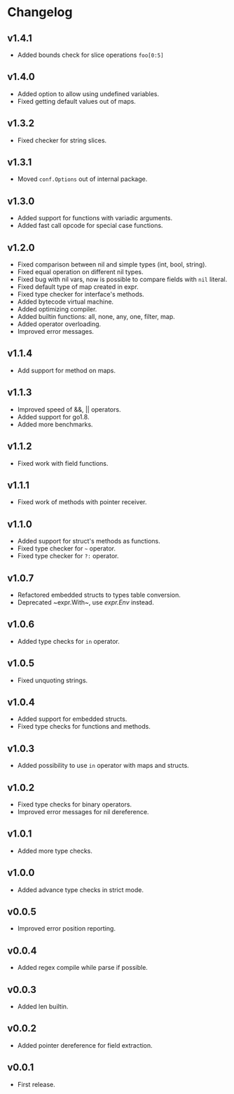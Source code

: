 # Changelog

## v1.4.1
* Added bounds check for slice operations `foo[0:5]`

## v1.4.0
* Added option to allow using undefined variables.
* Fixed getting default values out of maps.

## v1.3.2
* Fixed checker for string slices.

## v1.3.1
* Moved `conf.Options` out of internal package.

## v1.3.0

* Added support for functions with variadic arguments.
* Added fast call opcode for special case functions.

## v1.2.0
* Fixed comparison between nil and simple types (int, bool, string).
* Fixed equal operation on different nil types.
* Fixed bug with nil vars, now is possible to compare fields with `nil` literal.
* Fixed default type of map created in expr.
* Fixed type checker for interface's methods.
* Added bytecode virtual machine.
* Added optimizing compiler.
* Added builtin functions: all, none, any, one, filter, map.
* Added operator overloading.
* Improved error messages.

## v1.1.4
* Add support for method on maps.

## v1.1.3
* Improved speed of &&, || operators.
* Added support for go1.8.
* Added more benchmarks.

## v1.1.2
* Fixed work with field functions.

## v1.1.1
* Fixed work of methods with pointer receiver.

## v1.1.0
* Added support for struct's methods as functions.
* Fixed type checker for `~` operator.
* Fixed type checker for `?:` operator.

## v1.0.7
* Refactored embedded structs to types table conversion.
* Deprecated ~expr.With~, use _expr.Env_ instead.

## v1.0.6
* Added type checks for `in` operator.

## v1.0.5
* Fixed unquoting strings.

## v1.0.4
* Added support for embedded structs.
* Fixed type checks for functions and methods.

## v1.0.3
* Added possibility to use `in` operator with maps and structs.

## v1.0.2
* Fixed type checks for binary operators.
* Improved error messages for nil dereference.

## v1.0.1
* Added more type checks.

## v1.0.0
* Added advance type checks in strict mode.

## v0.0.5
* Improved error position reporting.

## v0.0.4
* Added regex compile while parse if possible.

## v0.0.3
* Added len builtin.

## v0.0.2
* Added pointer dereference for field extraction.

## v0.0.1
* First release.
